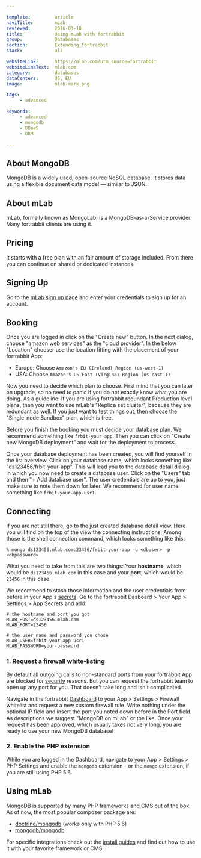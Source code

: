 ```yaml
---

template:         article
naviTitle:        mLab
reviewed:         2016-03-10
title:            Using mLab with fortrabbit
group:            Databases
section:          Extending_fortrabbit
stack:            all

websiteLink:      https://mlab.com?utm_source=fortrabbit
websiteLinkText:  mlab.com
category:         databases
dataCenters:      US, EU
image:            mlab-mark.png

tags:
     - advanced

keywords:
     - advanced
     - mongodb
     - DBaaS
     - ORM

---
```



## About MongoDB

MongoDB is a widely used, open-source NoSQL database. It stores data using a flexible document data model — similar to JSON.


## About mLab

mLab, formally known as MongoLab, is a MongoDB-as-a-Service provider. Many fortrabbit clients are using it.


## Pricing

It starts with a free plan with an fair amount of storage included. From there you can continue on shared or dedicated instances.


## Signing Up

Go to the [mLab sign up page](https://mlab.com/signup?utm_source=fortrabbit) and enter your credentials to sign up for an account.


## Booking

Once you are logged in click on the "Create new" button. In the next dialog, choose "amazon web services" as the "cloud provider". In the below "Location" chooser use the location fitting with the placement of your fortrabbit App:

* Europe: Choose `Amazon's EU (Ireland) Region (us-west-1)`
* USA: Choose `Amazon's US East (Virgina) Region (us-east-1)`

Now you need to decide which plan to choose. First mind that you can later on upgrade, so no need to panic if you do not exactly know what you are doing. As a guideline: If you are using fortrabbit redundant Production level plans, then you want to use mLab's "Replica set cluster", because they are redundant as well. If you just want to test things out, then choose the "Single-node Sandbox" plan, which is free.

Before you finish the booking you must decide your database plan. We recommend something like `frbit-your-app`. Then you can click on "Create new MongoDB deployment" and wait for the deployment to process.

Once your database deployment has been created, you will find yourself in the list overview. Click on your database name, which looks something like "ds123456/frbit-your-app". This will lead you to the database detail dialog, in which you now need to create a database user. Click on the "Users" tab and then "+ Add database user". The user credentials are up to you, just make sure to note them down for later. We recommend for user name something like `frbit-your-app-usr1`.

## Connecting

If you are not still there, go to the just created database detail view. Here you will find on the top of the view the connecting instructions. Among those is the shell connection command, which looks something like this:

```plain
% mongo ds123456.mlab.com:23456/frbit-your-app -u <dbuser> -p <dbpassword>
```

What you need to take from this are two things: Your **hostname**, which would be `ds123456.mlab.com` in this case and your **port**, which would be `23456` in this case.

We recommend to stash those information and the user credentials from before in your App's [secrets](app-secrets). Go to the fortrabbit Dasboard > Your App > Settings > App Secrets and add:

```plain
# the hostname and port you got
MLAB_HOST=ds123456.mlab.com
MLAB_PORT=23456

# the user name and password you chose
MLAB_USER=frbit-your-app-usr1
MLAB_PASSWORD=your-password
```

### 1. Request a firewall white-listing

By default all outgoing calls to non-standard ports from your fortrabbit App are blocked for [security](security) reasons. But you can request the fortrabbit team to open up any port for you. That doesn't take long and isn't complicated.

Navigate in the fortrabbit [Dashboard](dashboard) to your App > Settings > Firewall whitelist and request a new custom firewall rule. Write nothing under the optional IP field and insert the port you noted down before in the Port field. As descriptions we suggest "MongoDB on mLab" or the like. Once your request has been approved, which usually takes not very long, you are ready to use your new MongoDB database!

### 2. Enable the PHP extension

While you are logged in the Dashboard, navigate to your App > Settings > PHP Settings and enable the `mongodb` extension - or the `mongo` extension, if you are still using PHP 5.6.

## Using mLab

MongoDB is supported by many PHP frameworks and CMS out of the box. As of now, the most popular composer package are:

* [doctrine/mongodb](https://packagist.org/packages/doctrine/mongodb) (works only with PHP 5.6)
* [mongodb/mongodb](https://packagist.org/packages/mongodb/mongodb)

For specific integrations check out the [install guides](/#install-guides) and find out how to use it with your favorite framework or CMS.
